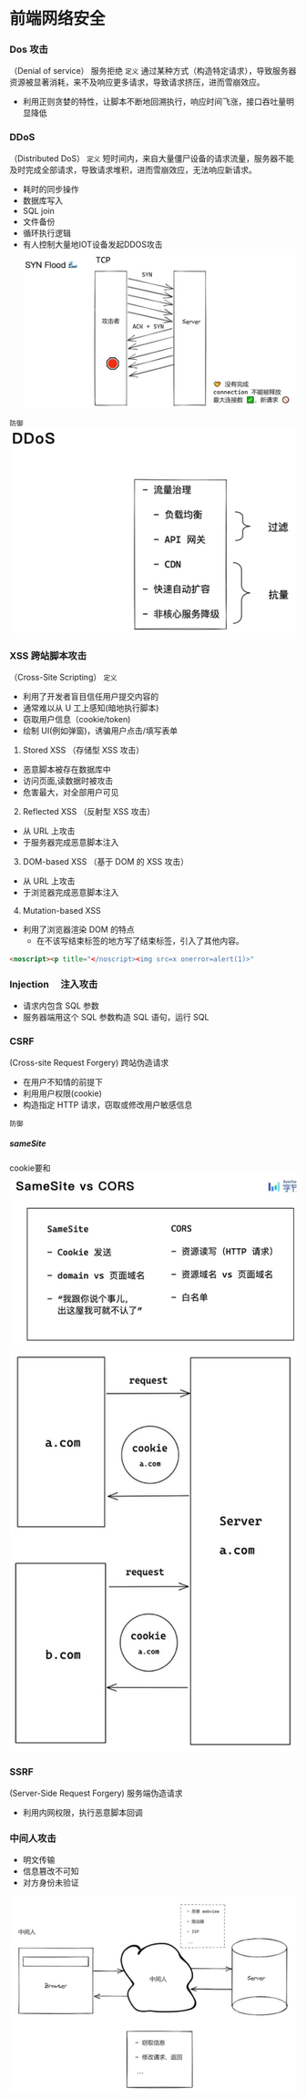 # 前端网络安全

### Dos 攻击

（Denial of service）
服务拒绝
`定义`
通过某种方式（构造特定请求），导致服务器资源被显著消耗，来不及响应更多请求，导致请求挤压，进而雪崩效应。
- 利用正则贪婪的特性，让脚本不断地回溯执行，响应时间飞涨，接口吞吐量明显降低

### DDoS
（Distributed DoS）
`定义`
短时间内，来自大量僵尸设备的请求流量，服务器不能及时完成全部请求，导致请求堆积，进而雪崩效应，无法响应新请求。
- 耗时的同步操作
- 数据库写入
- SQL join
- 文件备份
- 循环执行逻辑
- 有人控制大量地IOT设备发起DDOS攻击
![DDOS](./assets/网络安全.assets/DDOS%20TCP连接不响应.jpg#7)

`防御`
![DDoS应对](./assets/网络安全.assets/DDoS应对.jpg#7)


### XSS 跨站脚本攻击

（Cross-Site Scripting）
`定义`

- 利用了开发者盲目信任用户提交内容的
- 通常难以从 U 工上感知(暗地执行脚本)
- 窃取用户信息（cookie/token)
- 绘制 UI(例如弹窗)，诱骗用户点击/填写表单

1. Stored XSS （存储型 XSS 攻击）

- 恶意脚本被存在数据库中
- 访问页面,读数据时被攻击
- 危害最大，对全部用户可见

2. Reflected XSS （反射型 XSS 攻击）

- 从 URL 上攻击
- 于服务器完成恶意脚本注入

3. DOM-based XSS （基于 DOM 的 XSS 攻击）

- 从 URL 上攻击
- 于浏览器完成恶意脚本注入

4. Mutation-based XSS

- 利用了浏览器渲染 DOM 的特点
  - 在不该写结束标签的地方写了结束标签，引入了其他内容。

```html
<noscript><p title="</noscript><img src=x onerror=alert(1)>"
```

### Injection 　注入攻击

- 请求内包含 SQL 参数
- 服务器端用这个 SQL 参数构造 SQL 语句，运行 SQL

### CSRF

(Cross-site Request Forgery)
跨站伪造请求

- 在用户不知情的前提下
- 利用用户权限(cookie)
- 构造指定 HTTP 请求，窃取或修改用户敏感信息

`防御`

##### sameSite
cookie要和
![sameSite](./assets/网络安全.assets/sameSite.jpg#8)
![sameSite](./assets/网络安全.assets/sameSite-demo.jpg#6)

### SSRF

(Server-Side Request Forgery)
服务端伪造请求

- 利用内网权限，执行恶意脚本回调


### 中间人攻击
- 明文传输
- 信息篡改不可知
- 对方身份未验证

![中间人攻击](./assets/网络安全.assets/中间人攻击.jpg#8)